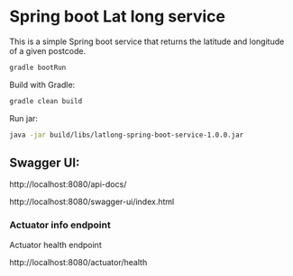# Spring boot Lat long service

This is a simple Spring boot service that returns the latitude and longitude of a given postcode.

```bash
gradle bootRun
```

Build with Gradle:

```bash
gradle clean build
```
Run jar:

```bash
java -jar build/libs/latlong-spring-boot-service-1.0.0.jar
```

## Swagger UI:

http://localhost:8080/api-docs/

http://localhost:8080/swagger-ui/index.html


### Actuator info endpoint

Actuator health endpoint

http://localhost:8080/actuator/health

